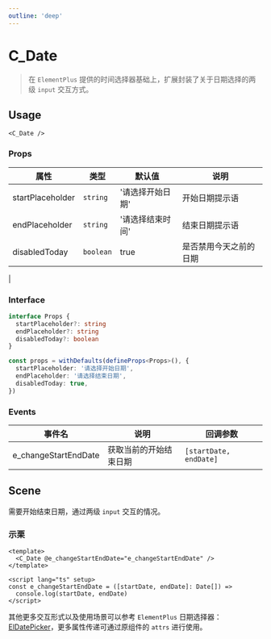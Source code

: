 ```yaml
---
outline: 'deep'
---
```


# C_Date

> 在 `ElementPlus` 提供的时间选择器基础上，扩展封装了关于日期选择的两级 `input` 交互方式。

## Usage

`<C_Date />`

### Props

| 属性             | 类型      | 默认值           | 说明                   |
| ---------------- | --------- | ---------------- | ---------------------- |
| startPlaceholder | `string`  | '请选择开始日期' | 开始日期提示语         |
| endPlaceholder   | `string`  | '请选择结束时间' | 结束日期提示语         |
| disabledToday    | `boolean` | true             | 是否禁用今天之前的日期 |

|

### Interface

```ts
interface Props {
  startPlaceholder?: string
  endPlaceholder?: string
  disabledToday?: boolean
}

const props = withDefaults(defineProps<Props>(), {
  startPlaceholder: '请选择开始日期',
  endPlaceholder: '请选择结束日期',
  disabledToday: true,
})
```

### Events

| 事件名               | 说明                   | 回调参数               |
| -------------------- | ---------------------- | ---------------------- |
| e_changeStartEndDate | 获取当前的开始结束日期 | `[startDate, endDate]` |

## Scene

需要开始结束日期，通过两级 `input` 交互的情况。

### 示栗

```vue
<template>
  <C_Date @e_changeStartEndDate="e_changeStartEndDate" />
</template>

<script lang="ts" setup>
const e_changeStartEndDate = ([startDate, endDate]: Date[]) =>
  console.log(startDate, endDate)
</script>
```

其他更多交互形式以及使用场景可以参考 `ElementPlus` 日期选择器：[ElDatePicker](hhttps://element-plus.gitee.io/zh-CN/component/date-picker.html)，更多属性传递可通过原组件的 `attrs` 进行使用。
